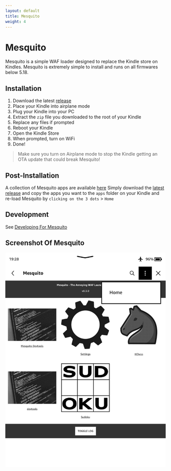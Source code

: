 ```yaml
---
layout: default
title: Mesquito
weight: 4
---
```


# Mesquito
Mesquito is a simple WAF loader designed to replace the Kindle store on Kindles. Mesquito is extremely simple to install and runs on all firmwares below 5.18.

## Installation
1. Download the latest [release](https://github.com/KindleModding/Mesquito/releases/latest)
2. Place your Kindle into airplane mode
3. Plug your Kindle into your PC
4. Extract the `zip` file you downloaded to the root of your Kindle
5. Replace any files if prompted
6. Reboot your Kindle
7. Open the Kindle Store
8. When prompted, turn on WiFi
9. Done!

<blockquote class="warning">
Make sure you turn on Airplane mode to stop the Kindle getting an OTA update that could break Mesquito!
</blockquote>

## Post-Installation
A collection of Mesquito apps are available [here](https://github.com/KindleModding/KindleModding-Apps)
Simply download the [latest release](https://github.com/KindleModding/Mesquito/releases/latest) and copy the apps you want to the `apps` folder on your Kindle and re-load Mesquito by `clicking on the 3 dots` > `Home`

## Development
See [Developing For Mesquito](../mesquito/development/)

## Screenshot Of Mesquito
![Mesquito screenshot](../mesquito/mesquito.png)
